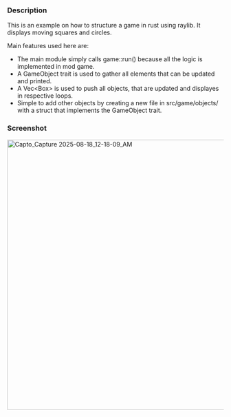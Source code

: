### Description ###
This is an example on how to structure a game in rust using raylib.
It displays moving squares and circles.

Main features used here are:

- The main module simply calls game::run() because all the logic is implemented in mod game.
- A GameObject trait is used to gather all elements that can be updated and printed.
- A Vec<Box<dyn GameObject>> is used to push all objects, that are updated and displayes in respective loops.
- Simple to add other objects by creating a new file in src/game/objects/ with a struct that implements the GameObject trait.

### Screenshot ###

<img width="800" height="628" alt="Capto_Capture 2025-08-18_12-18-09_AM" src="https://github.com/user-attachments/assets/b450ff7a-ed0d-4577-9f92-12f2ccc637dc" />
